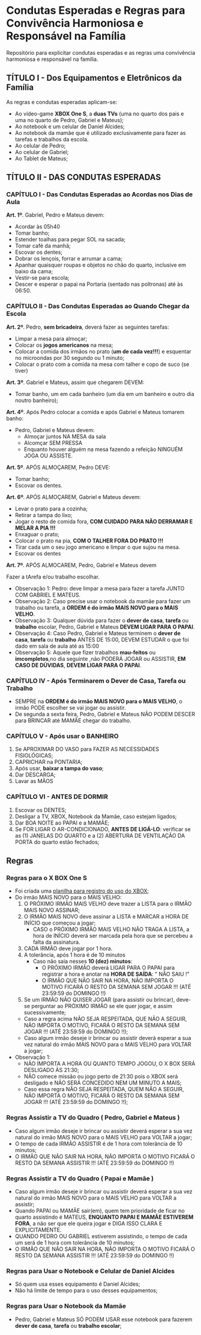 # Condutas Esperadas e Regras para Convivência Harmoniosa e Responsável na Família

Repositório para explicitar condutas esperadas e as regras uma convivência harmoniosa e responsável na família.

## TÍTULO I - Dos Equipamentos e Eletrônicos da Família

As regras e condutas esperadas aplicam-se:
- Ao vídeo-game **XBOX One S**, a **duas TVs** (uma no quarto dos pais e uma no quarto de Pedro, Gabriel e Mateus);
- Ao notebook e um celular de Daniel Alcides;
- Ao notebook da mamãe que é utilizado exclusivamente para fazer as tarefas e trabalhos da escola.
- Ao celular de Pedro;
- Ao celular de Gabriel;
- Ao Tablet de Mateus;

## TÍTULO II - DAS CONDUTAS ESPERADAS

### CAPÍTULO I - Das Condutas Esperadas ao Acordas nos Dias de Aula

**Art. 1º**. Gabriel, Pedro e Mateus devem:

- Acordar às 05h40
- Tomar banho;
- Estender toalhas para pegar SOL na sacada;
- Tomar café da manhã;
- Escovar os dentes;
- Dobrar os lençois, forrar e arrumar a cama;
- Apanhar quaisquer roupas e objetos no chão do quarto, inclusive em baixo da cama;
- Vestir-se para escola;
- Descer e esperar o papai na Portaria (sentado nas poltronas) até às 06:50.

### CAPÍTULO II - Das Condutas Esperadas ao Quando Chegar da Escola

**Art. 2º**. Pedro, **sem bricadeira**, deverá fazer as seguintes tarefas:
- Limpar a mesa para almoçar;
- Colocar os **jogos americanos** na mesa; 
- Colocar a comida dos irmãos no prato (**um de cada vez!!!**) e esquentar no microondas por 30 segundo ou 1 minuto;
- Colocar o prato com a comida na mesa com talher e copo de suco (se tiver)

**Art. 3º**. Gabriel e Mateus, assim que chegarem DEVEM:
  - Tomar banho, um em cada banheiro (um dia em um banheiro e outro dia noutro banheiro);

**Art. 4º**. Após Pedro colocar a comida e após Gabriel e Mateus tomarem banho:
- Pedro, Gabriel e Mateus devem: 
  - Almoçar juntos NA MESA da sala
  - Alcomçar SEM PRESSA
  - Enquanto houver alguém na mesa fazendo a refeição NINGUÉM JOGA OU ASSISTE.

**Art. 5º**. APÓS ALMOÇAREM, Pedro DEVE:

- Tomar banho;
- Escovar os dentes.

**Art. 6º**. APÓS ALMOÇAREM, Gabriel e Mateus devem:
  - Levar o prato para a cozinha;
  - Retirar a tampa do lixo;
  - Jogar o resto de comida fora, **COM CUIDADO PARA NÃO DERRAMAR E MELAR A PIA !!!**
  - Enxaguar o prato;
  - Colocar o prato na pia, **COM O TALHER FORA DO PRATO !!!**
  - Tirar cada um o seu jogo americano e limpar o que sujou na mesa.
  - Escovar os dentes

**Art. 7º**. APÓS ALMOCAREM, Pedro, Gabriel e Mateus devem

Fazer a tArefa e/ou trabalho escolhar.

- Observação 1: Pedro: deve limpar a mesa para fazer a tarefa JUNTO COM GABRIEL E MATEUS.
- Observação 2: Caso precise usar o notebook da mamãe para fazer um trabalho ou tarefa, a **ORDEM é do irmão MAIS NOVO para o MAIS VELHO**.
- Observação 3: Qualquer dúvida para fazer o **dever de casa**, **tarefa** ou **trabalho** escolar, Pedro, Gabriel e Mateus **DEVEM LIGAR PARA O PAPAI**.
- Observação 4: Caso Pedro, Gabriel e Mateus terminem o **dever de casa**, **tarefa** ou **trabalho** ANTES DE 15:00, DEVEM ESTUDAR o que foi dado em sala de aula até as 15:00
- Observação 5: Aquele que fizer trabalhos **mau-feitos** ou **imcompletos**,no dia seguinte ,não PODERÁ JOGAR ou ASSISTIR, **EM CASO DE DÚVIDAS**, **DEVEM LIGAR PARA O PAPAI**.

### CAPÍTULO IV -  Após Terminarem o Dever de Casa, Tarefa ou Trabalho

- SEMPRE na **ORDEM é do irmão MAIS NOVO para o MAIS VELHO**, o irmão PODE escolher se vai jogar ou assistir.
- De segunda a sexta feira, Pedro, Gabriel e Mateus NÃO PODEM DESCER para BRINCAR até MAMÃE chegar do trabalho.

### CAPÍTULO V -  Após usar o BANHEIRO

1. Se APROXIMAR DO VASO para FAZER AS NECESSIDADES FISIOLÓGICAS;
2. CAPRICHAR na PONTARIA;
3. Após usar, **baixar a tampa do vaso**;
5. Dar DESCARGA;
6. Lavar as MÃOS

### CAPÍTULO VI - ANTES DE DORMIR

1. Escovar os DENTES;
2. Desligar a TV, XBOX, Notebook da Mamãe, caso estejam ligados;
3. Dar BOA NOITE ao PAPAI e a MAMÃE;
4. Se FOR LIGAR O AR-CONDICIONADO, **ANTES DE LIGÁ-LO**: verificar se as (1) JANELAS DO QUARTO e a (2) ABERTURA DE VENTILAÇÃO DA PORTA do quarto estão fechados;

## Regras

### Regras para o X BOX One S

- Foi criada uma [planilha para registro do uso do XBOX](https://docs.google.com/spreadsheets/d/1vHroOk_U8yWJFxNhiSZFl40Bpn22ai-_TQCROFHGSLw);
- Do irmão MAIS NOVO para o MAIS VELHO:
  1. O PRÓXIMO IRMÃO MAIS VELHO deve trazer a LISTA para o IRMÃO MAIS NOVO ASSINAR;
  2. O IRMÃO MAIS NOVO deve assinar a LISTA e MARCAR a HORA DE INÍCIO que começou a jogar;
       - CASO o PRÓXIMO IRMÃO MAIS VELHO NÃO TRAGA A LISTA, a hora de INÍCIO deverá ser marcada pela hora que se percebeu a falta da assinatura.
  3. CADA IRMÃO deve jogar por 1 hora.
  4. A tolerância, após 1 hora é de 10 minutos
       - Caso não saia nesses **10 (dez) minutos**:
         - O PRÓXIMO IRMÃO deverá LIGAR PARA O PAPAI para registrar a hora e anotar na **HORA DE SAÍDA**: " NÃO SAIU !"
         - O IRMÃO QUE NÃO SAIR NA HORA, NÃO IMPORTA O MOTIVO FICARÁ O RESTO DA SEMANA SEM JOGAR !!! (ATÉ 23:59:59 do DOMINGO !!) 
  5. Se um IRMÃO NÃO QUISER JOGAR (para assistir ou brincar), deve-se perguntar ao PRÓXIMO IRMÃO se ele quer jogar, e assim sucessivamente;
    - Caso a regra acima NÃO SEJA RESPEITADA, QUE NÃO A SEGUIR, NÃO IMPORTA O MOTIVO, FICARÁ O RESTO DA SEMANA SEM JOGAR !!! (ATÉ 23:59:59 do DOMINGO !!);
    - Caso algum irmão deseje ir brincar ou assistir deverá esperar a sua vez natural do irmão MAIS NOVO para o MAIS VELHO para VOLTAR a jogar;
- Observação 1:
  - NÃO IMPORTA A HORA OU QUANTO TEMPO JOGOU, O X BOX SERÁ DESLIGADO ÀS 21:30;
  - NÃO comece missão ou jogo perto de 21:30 pois o XBOX será desligado e NÃO SERÁ CONCEDIDO NEM UM MINUTO A MAIS;
  - Caso essa regra NÃO SEJA RESPEITADA, QUEM NÃO A SEGUIR, NÃO IMPORTA O MOTIVO, FICARÁ O RESTO DA SEMANA SEM JOGAR !!! (ATÉ 23:59:59 do DOMINGO !!);

### Regras Assistir a TV do Quadro ( Pedro, Gabriel e Mateus )

- Caso algum irmão deseje ir brincar ou assistir deverá esperar a sua vez natural do irmão MAIS NOVO para o MAIS VELHO para VOLTAR a jogar;
- O tempo de cada IRMÃO ASSISTIR é de 1 hora com tolerância de 10 minutos;
- O IRMÃO QUE NÃO SAIR NA HORA, NÃO IMPORTA O MOTIVO FICARÁ O RESTO DA SEMANA ASSISTIR !!! (ATÉ 23:59:59 do DOMINGO !!)

### Regras Assistir a TV do Quadro ( Papai e Mamãe )

- Caso algum irmão deseje ir brincar ou assistir deverá esperar a sua vez natural do irmão MAIS NOVO para o MAIS VELHO para VOLTAR a assistir;
- Quando PAPAI ou MAMÃE sair(em), quem tem prioridade de ficar no quarto assistindo é MATEUS, **ENQUANTO PAPAI E MAMÃE ESTIVEREM FORA**, a não ser que ele queira jogar e DIGA ISSO CLARA E EXPLICITAMENTE.
- QUANDO PEDRO OU GABRIEL estiverem assistindo, o tempo de cada um será de 1 hora com tolerância de 10 minutos;
- O IRMÃO QUE NÃO SAIR NA HORA, NÃO IMPORTA O MOTIVO FICARÁ O RESTO DA SEMANA ASSISTIR !!! (ATÉ 23:59:59 do DOMINGO !!)

### Regras para Usar o Notebook e Celular de Daniel Alcides

- Só quem usa esses equipamento é Daniel Alcides;
- Não há limite de tempo para o uso desses equipamentos; 

### Regras para Usar o Notebook da Mamãe

- Pedro, Gabriel e Mateus SÓ PODEM USAR esse notebook para fazerem **dever de casa**, **tarefa** ou **trabalho escolar**;


